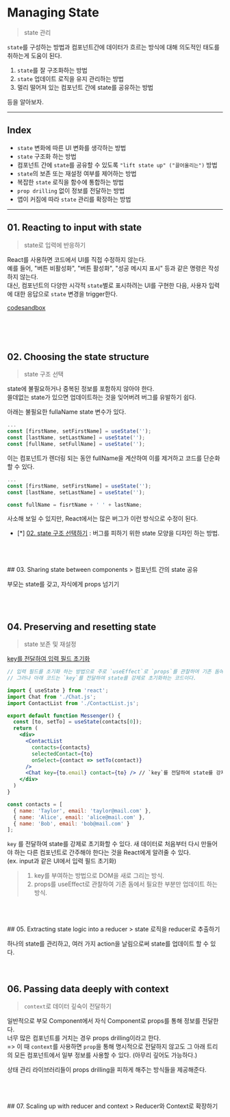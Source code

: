# Managing State
> state 관리

`state`를 구성하는 방법과 컴포넌트간에 데이터가 흐르는 방식에 대해 의도적인 태도를 취하는게 도움이 된다.  

1. `state`를 잘 구조화하는 방법
2. `state` 업데이트 로직을 유지 관리하는 방법
3. 멀리 떨어져 있는 컴포넌트 간에 state를 공유하는 방법 

등을 알아보자.  

---
## Index
* `state` 변화에 따른 UI 변화를 생각하는 방법
* `state` 구조화 하는 방법
* 컴포넌트 간에 `state`를 공유할 수 있도록 `"lift state up" ("끌어올리는")` 방법
* `state`의 보존 또는 재설정 여부를 제어하는 방법
* 복잡한 `state` 로직을 함수에 통합하는 방법
* `prop drilling` 없이 정보를 전달하는 방법
* 앱이 커짐에 따라 `state` 관리를 확장하는 방법

---


## 01. Reacting to input with state
> state로 입력에 반응하기

React를 사용하면 코드에서 UI를 직접 수정하지 않는다.  
예를 들어, "버튼 비활성화", "버튼 활성화", "성공 메시지 표시" 등과 같은 명령은 작성하지 않는다.  
대신, 컴포넌트의 다양한 시각적 `state`별로 표시하려는 UI를 구현한 다음, 사용자 입력에 대한 응답으로 `state` 변경을 trigger한다. 

[codesandbox](https://codesandbox.io/s/vpttuv?file=%2FApp.js&utm_medium=sandpack)

<br >
<br >
<br >

## 02. Choosing the state structure
> state 구조 선택

state에 불필요하거나 중복된 정보를 포함하지 않아야 한다.  
쓸데없는 state가 있으면 업데이트하는 것을 잊어버려 버그를 유발하기 쉽다.  

아래는 불필요한 fullaName state 변수가 있다.

```jsx
...
const [firstName, setFirstName] = useState('');
const [lastName, setLastName] = useState('');
const [fullName, setFullName] = useState('');

```
이는 컴포넌트가 렌더링 되는 동안 fullName을 계산하여 이를 제거하고 코드를 단순화 할 수 있다.
```jsx
...
const [firstName, setFirstName] = useState('');
const [lastName, setLastName] = useState('');

const fullName = fisrtName + ' ' + lastName;
```
사소해 보일 수 있지만, React에서는 많은 버그가 이런 방식으로 수정이 된다.  

- [*] [02. state 구조 선택하기](https://react-ko.dev/learn/choosing-the-state-structure) : 버그를 피하기 위한 state 모양을 디자인 하는 방법.

<br >
<br > 
<br >
## 03. Sharing state between components
> 컴포넌트 간의 state 공유

부모는 state를 갖고, 자식에게 props 넘기기

<br >
<br > 

## 04. Preserving and resetting state
> state 보존 및 재설정

[key를 전달하여 입력 필드 초기화](https://codesandbox.io/s/ojpwim?file=%2FApp.js&utm_medium=sandpack) 
```jsx
// 입력 필드를 초기화 하는 방법으로 주로 `useEffect`로 `props`를 관찰하여 기존 돔에서 필요한 부분만 업데이트 하는 형식이 있다.  
// 그러나 아래 코드는 `key`를 전달하여 state를 강제로 초기화하는 코드이다.

import { useState } from 'react';
import Chat from './Chat.js';
import ContactList from './ContactList.js';

export default function Messenger() {
  const [to, setTo] = useState(contacts[0]);
  return (
    <div>
      <ContactList
        contacts={contacts}
        selectedContact={to}
        onSelect={contact => setTo(contact)}
      />
      <Chat key={to.email} contact={to} /> // `key`를 전달하여 state를 강제로 초기화
    </div>
  )
}

const contacts = [
  { name: 'Taylor', email: 'taylor@mail.com' },
  { name: 'Alice', email: 'alice@mail.com' },
  { name: 'Bob', email: 'bob@mail.com' }
];
```

`key` 를 전달하여 state를 강제로 초기화할 수 있다. 
새 데이터로 처음부터 다시 만들어야 하는 다른 컴포넌트로 간주해야 한다는 것을 React에게 알려줄 수 있다.  
(ex. input과 같은 UI에서 입력 필드 초기화)

> 1. key를 부여하는 방법으로 DOM을 새로 그리는 방식.
> 2. props를 useEffect로 관찰하여 기존 돔에서 필요한 부분만 업데이트 하는 방식.

<br >
<br > <br >
## 05. Extracting state logic into a reducer
> state 로직을 reducer로 추출하기 

하나의 state를 관리하고, 여러 가지 action을 날림으로써 state를 업데이트 할 수 있다.
<br >
<br > <br >

## 06. Passing data deeply with context
> `context`로 데이터 깊숙이 전달하기

일반적으로 부모 Component에서 자식 Component로 props를 통해 정보를 전달한다.   
너무 많은 컴포넌트를 거치는 경우 props drilling이라고 한다.  
=> 이 때 `context`를 사용하면 `prop`을 통해 명시적으로 전달하지 않고도 그 아래 트리의 모든 컴포넌트에서 일부 정보를 사용할 수 있다. (아무리 깊어도 가능하다.)

상태 관리 라이브러리들이 props drilling을 피하게 해주는 방식들을 제공해준다.  

<br >
<br > <br >
## 07. Scaling up with reducer and context
> Reducer와 Context로 확장하기
